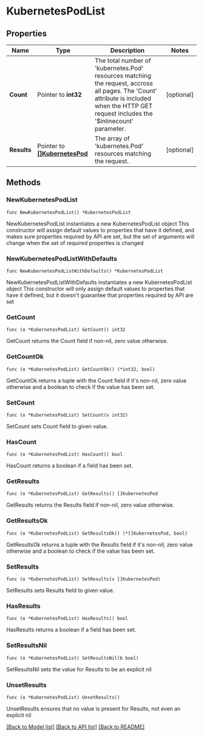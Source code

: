# KubernetesPodList

## Properties

Name | Type | Description | Notes
------------ | ------------- | ------------- | -------------
**Count** | Pointer to **int32** | The total number of &#39;kubernetes.Pod&#39; resources matching the request, accross all pages. The &#39;Count&#39; attribute is included when the HTTP GET request includes the &#39;$inlinecount&#39; parameter. | [optional] 
**Results** | Pointer to [**[]KubernetesPod**](KubernetesPod.md) | The array of &#39;kubernetes.Pod&#39; resources matching the request. | [optional] 

## Methods

### NewKubernetesPodList

`func NewKubernetesPodList() *KubernetesPodList`

NewKubernetesPodList instantiates a new KubernetesPodList object
This constructor will assign default values to properties that have it defined,
and makes sure properties required by API are set, but the set of arguments
will change when the set of required properties is changed

### NewKubernetesPodListWithDefaults

`func NewKubernetesPodListWithDefaults() *KubernetesPodList`

NewKubernetesPodListWithDefaults instantiates a new KubernetesPodList object
This constructor will only assign default values to properties that have it defined,
but it doesn't guarantee that properties required by API are set

### GetCount

`func (o *KubernetesPodList) GetCount() int32`

GetCount returns the Count field if non-nil, zero value otherwise.

### GetCountOk

`func (o *KubernetesPodList) GetCountOk() (*int32, bool)`

GetCountOk returns a tuple with the Count field if it's non-nil, zero value otherwise
and a boolean to check if the value has been set.

### SetCount

`func (o *KubernetesPodList) SetCount(v int32)`

SetCount sets Count field to given value.

### HasCount

`func (o *KubernetesPodList) HasCount() bool`

HasCount returns a boolean if a field has been set.

### GetResults

`func (o *KubernetesPodList) GetResults() []KubernetesPod`

GetResults returns the Results field if non-nil, zero value otherwise.

### GetResultsOk

`func (o *KubernetesPodList) GetResultsOk() (*[]KubernetesPod, bool)`

GetResultsOk returns a tuple with the Results field if it's non-nil, zero value otherwise
and a boolean to check if the value has been set.

### SetResults

`func (o *KubernetesPodList) SetResults(v []KubernetesPod)`

SetResults sets Results field to given value.

### HasResults

`func (o *KubernetesPodList) HasResults() bool`

HasResults returns a boolean if a field has been set.

### SetResultsNil

`func (o *KubernetesPodList) SetResultsNil(b bool)`

 SetResultsNil sets the value for Results to be an explicit nil

### UnsetResults
`func (o *KubernetesPodList) UnsetResults()`

UnsetResults ensures that no value is present for Results, not even an explicit nil

[[Back to Model list]](../README.md#documentation-for-models) [[Back to API list]](../README.md#documentation-for-api-endpoints) [[Back to README]](../README.md)


